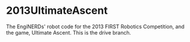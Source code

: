2013UltimateAscent
==================

The EngiNERDs' robot code for the 2013 FIRST Robotics Competition, and the game, Ultimate Ascent. This is the drive branch.